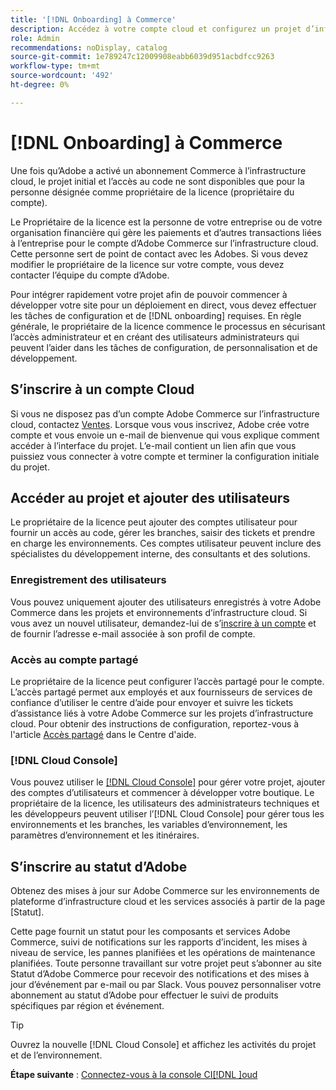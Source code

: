 ```yaml
---
title: '[!DNL Onboarding] à Commerce'
description: Accédez à votre compte cloud et configurez un projet d’infrastructure cloud Adobe Commerce.
role: Admin
recommendations: noDisplay, catalog
source-git-commit: 1e789247c12009908eabb6039d951acbdfcc9263
workflow-type: tm+mt
source-wordcount: '492'
ht-degree: 0%

---
```


# [!DNL Onboarding] à Commerce

Une fois qu’Adobe a activé un abonnement Commerce à l’infrastructure cloud, le projet initial et l’accès au code ne sont disponibles que pour la personne désignée comme propriétaire de la licence (propriétaire du compte).

Le Propriétaire de la licence est la personne de votre entreprise ou de votre organisation financière qui gère les paiements et d’autres transactions liées à l’entreprise pour le compte d’Adobe Commerce sur l’infrastructure cloud. Cette personne sert de point de contact avec les Adobes. Si vous devez modifier le propriétaire de la licence sur votre compte, vous devez contacter l’équipe du compte d’Adobe.

Pour intégrer rapidement votre projet afin de pouvoir commencer à développer votre site pour un déploiement en direct, vous devez effectuer les tâches de configuration et de [!DNL onboarding] requises. En règle générale, le propriétaire de la licence commence le processus en sécurisant l’accès administrateur et en créant des utilisateurs administrateurs qui peuvent l’aider dans les tâches de configuration, de personnalisation et de développement.

## S’inscrire à un compte Cloud

Si vous ne disposez pas d’un compte Adobe Commerce sur l’infrastructure cloud, contactez [Ventes]. Lorsque vous vous inscrivez, Adobe crée votre compte et vous envoie un e-mail de bienvenue qui vous explique comment accéder à l’interface du projet. L’e-mail contient un lien afin que vous puissiez vous connecter à votre compte et terminer la configuration initiale du projet.

## Accéder au projet et ajouter des utilisateurs

Le propriétaire de la licence peut ajouter des comptes utilisateur pour fournir un accès au code, gérer les branches, saisir des tickets et prendre en charge les environnements. Ces comptes utilisateur peuvent inclure des spécialistes du développement interne, des consultants et des solutions.

### Enregistrement des utilisateurs

Vous pouvez uniquement ajouter des utilisateurs enregistrés à votre Adobe Commerce dans les projets et environnements d’infrastructure cloud. Si vous avez un nouvel utilisateur, demandez-lui de s’[inscrire à un compte](https://account.magento.com/customer/account/login/) et de fournir l’adresse e-mail associée à son profil de compte.

### Accès au compte partagé

Le propriétaire de la licence peut configurer l’accès partagé pour le compte. L’accès partagé permet aux employés et aux fournisseurs de services de confiance d’utiliser le centre d’aide pour envoyer et suivre les tickets d’assistance liés à votre Adobe Commerce sur les projets d’infrastructure cloud. Pour obtenir des instructions de configuration, reportez-vous à l&#39;article [Accès partagé] dans le Centre d&#39;aide.

### [!DNL Cloud Console]

Vous pouvez utiliser le [[!DNL Cloud Console]](cloud-console.md) pour gérer votre projet, ajouter des comptes d’utilisateurs et commencer à développer votre boutique. Le propriétaire de la licence, les utilisateurs des administrateurs techniques et les développeurs peuvent utiliser l’[!DNL Cloud Console] pour gérer tous les environnements et les branches, les variables d’environnement, les paramètres d’environnement et les itinéraires.

## S’inscrire au statut d’Adobe

Obtenez des mises à jour sur Adobe Commerce sur les environnements de plateforme d’infrastructure cloud et les services associés à partir de la page [Statut].

Cette page fournit un statut pour les composants et services Adobe Commerce, suivi de notifications sur les rapports d’incident, les mises à niveau de service, les pannes planifiées et les opérations de maintenance planifiées. Toute personne travaillant sur votre projet peut s’abonner au site Statut d’Adobe Commerce pour recevoir des notifications et des mises à jour d’événement par e-mail ou par Slack. Vous pouvez personnaliser votre abonnement au statut d’Adobe pour effectuer le suivi de produits spécifiques par région et événement.

>[!TIP]
>
> Ouvrez la nouvelle [!DNL Cloud Console] et affichez les activités du projet et de l’environnement.
>
>**Étape suivante** : [Connectez-vous à la console CI[!DNL ]oud](cloud-console.md)

<!-- link definitions -->

[Ventes]: https://business.adobe.com/products/magento/get-demo.html
[Accès partagé]: https://experienceleague.adobe.com/docs/commerce-knowledge-base/kb/help-center-guide/magento-help-center-user-guide.html#shared-access
[Page de statut]: https://status.adobe.com/products/503473
